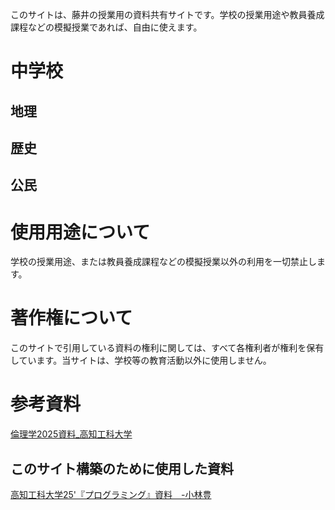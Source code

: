 このサイトは、藤井の授業用の資料共有サイトです。学校の授業用途や教員養成課程などの模擬授業であれば、自由に使えます。

# 中学校
## **地理**

## **歴史**

## **公民**



# 使用用途について
学校の授業用途、または教員養成課程などの模擬授業以外の利用を一切禁止します。

# 著作権について
このサイトで引用している資料の権利に関しては、すべて各権利者が権利を保有しています。当サイトは、学校等の教育活動以外に使用しません。


# 参考資料
[倫理学2025資料_高知工科大学](Rinrigaku25\index.html)


## このサイト構築のために使用した資料
[高知工科大学25'『プログラミング』資料　-小林豊](programming2025\index.html)

